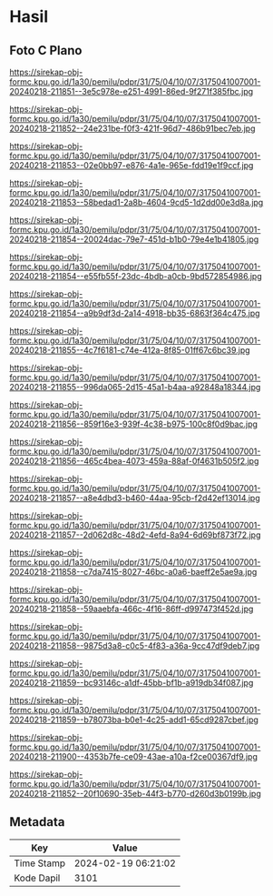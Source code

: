 # Hasil

## Foto C Plano

https://sirekap-obj-formc.kpu.go.id/1a30/pemilu/pdpr/31/75/04/10/07/3175041007001-20240218-211851--3e5c978e-e251-4991-86ed-9f271f385fbc.jpg

https://sirekap-obj-formc.kpu.go.id/1a30/pemilu/pdpr/31/75/04/10/07/3175041007001-20240218-211852--24e231be-f0f3-421f-96d7-486b91bec7eb.jpg

https://sirekap-obj-formc.kpu.go.id/1a30/pemilu/pdpr/31/75/04/10/07/3175041007001-20240218-211853--02e0bb97-e876-4a1e-965e-fdd19e1f9ccf.jpg

https://sirekap-obj-formc.kpu.go.id/1a30/pemilu/pdpr/31/75/04/10/07/3175041007001-20240218-211853--58bedad1-2a8b-4604-9cd5-1d2dd00e3d8a.jpg

https://sirekap-obj-formc.kpu.go.id/1a30/pemilu/pdpr/31/75/04/10/07/3175041007001-20240218-211854--20024dac-79e7-451d-b1b0-79e4e1b41805.jpg

https://sirekap-obj-formc.kpu.go.id/1a30/pemilu/pdpr/31/75/04/10/07/3175041007001-20240218-211854--e55fb55f-23dc-4bdb-a0cb-9bd572854986.jpg

https://sirekap-obj-formc.kpu.go.id/1a30/pemilu/pdpr/31/75/04/10/07/3175041007001-20240218-211854--a9b9df3d-2a14-4918-bb35-6863f364c475.jpg

https://sirekap-obj-formc.kpu.go.id/1a30/pemilu/pdpr/31/75/04/10/07/3175041007001-20240218-211855--4c7f6181-c74e-412a-8f85-01ff67c6bc39.jpg

https://sirekap-obj-formc.kpu.go.id/1a30/pemilu/pdpr/31/75/04/10/07/3175041007001-20240218-211855--996da065-2d15-45a1-b4aa-a92848a18344.jpg

https://sirekap-obj-formc.kpu.go.id/1a30/pemilu/pdpr/31/75/04/10/07/3175041007001-20240218-211856--859f16e3-939f-4c38-b975-100c8f0d9bac.jpg

https://sirekap-obj-formc.kpu.go.id/1a30/pemilu/pdpr/31/75/04/10/07/3175041007001-20240218-211856--465c4bea-4073-459a-88af-0f4631b505f2.jpg

https://sirekap-obj-formc.kpu.go.id/1a30/pemilu/pdpr/31/75/04/10/07/3175041007001-20240218-211857--a8e4dbd3-b460-44aa-95cb-f2d42ef13014.jpg

https://sirekap-obj-formc.kpu.go.id/1a30/pemilu/pdpr/31/75/04/10/07/3175041007001-20240218-211857--2d062d8c-48d2-4efd-8a94-6d69bf873f72.jpg

https://sirekap-obj-formc.kpu.go.id/1a30/pemilu/pdpr/31/75/04/10/07/3175041007001-20240218-211858--c7da7415-8027-46bc-a0a6-baeff2e5ae9a.jpg

https://sirekap-obj-formc.kpu.go.id/1a30/pemilu/pdpr/31/75/04/10/07/3175041007001-20240218-211858--59aaebfa-466c-4f16-86ff-d997473f452d.jpg

https://sirekap-obj-formc.kpu.go.id/1a30/pemilu/pdpr/31/75/04/10/07/3175041007001-20240218-211858--9875d3a8-c0c5-4f83-a36a-9cc47df9deb7.jpg

https://sirekap-obj-formc.kpu.go.id/1a30/pemilu/pdpr/31/75/04/10/07/3175041007001-20240218-211859--bc93146c-a1df-45bb-bf1b-a919db34f087.jpg

https://sirekap-obj-formc.kpu.go.id/1a30/pemilu/pdpr/31/75/04/10/07/3175041007001-20240218-211859--b78073ba-b0e1-4c25-add1-65cd9287cbef.jpg

https://sirekap-obj-formc.kpu.go.id/1a30/pemilu/pdpr/31/75/04/10/07/3175041007001-20240218-211900--4353b7fe-ce09-43ae-a10a-f2ce00367df9.jpg

https://sirekap-obj-formc.kpu.go.id/1a30/pemilu/pdpr/31/75/04/10/07/3175041007001-20240218-211852--20f10690-35eb-44f3-b770-d260d3b0199b.jpg


## Metadata

| Key        | Value               |
| ---------- | ------------------- |
| Time Stamp | 2024-02-19 06:21:02 |
| Kode Dapil | 3101                |



